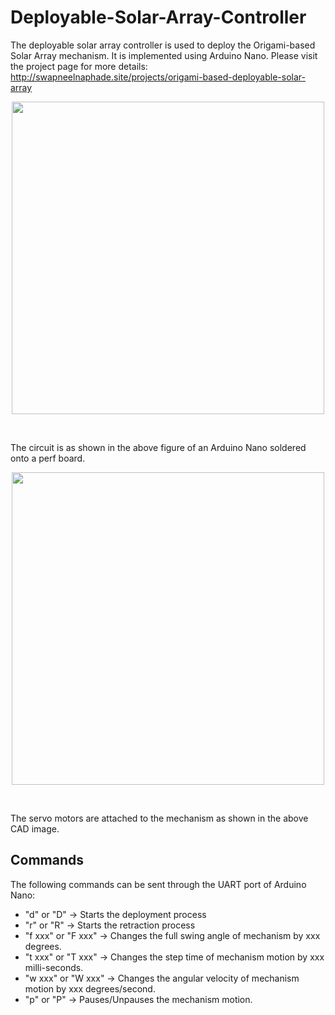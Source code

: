 # Deployable-Solar-Array-Controller
The deployable solar array controller is used to deploy the Origami-based Solar Array mechanism. It is implemented using Arduino Nano. Please visit the project page for more details: http://swapneelnaphade.site/projects/origami-based-deployable-solar-array 
 
 <p align="center"><img width="500" src="http://swapneelnaphade.site/wp-content/uploads/2018/12/image074.jpg"></p><br>

The circuit is as shown in the above figure of an Arduino Nano soldered onto a perf board.

 <p align="center"><img align="center" width="500" src="http://swapneelnaphade.site/wp-content/uploads/2018/12/image067-300x185.jpg"></p><br>

The servo motors are attached to the mechanism as shown in the above CAD image.


## Commands
The following commands can be sent through the UART port of Arduino Nano:
- "d" or "D" -> Starts the deployment process
- "r" or "R" -> Starts the retraction process
- "f xxx" or "F xxx" -> Changes the full swing angle of mechanism by xxx degrees.
- "t xxx" or "T xxx" -> Changes the step time of mechanism motion by xxx milli-seconds.
- "w xxx" or "W xxx" -> Changes the angular velocity of mechanism motion by xxx degrees/second.
- "p" or "P" -> Pauses/Unpauses the mechanism motion.

 
